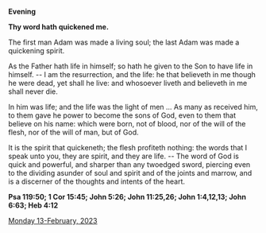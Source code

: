 **Evening**

**Thy word hath quickened me.**
 
The first man Adam was made a living soul; the last Adam was made a quickening spirit.
 
As the Father hath life in himself; so hath he given to the Son to have life in himself. -- I am the resurrection, and the life: he that believeth in me though he were dead, yet shall he live: and whosoever liveth and believeth in me shall never die.
 
In him was life; and the life was the light of men ... As many as received him, to them gave he power to become the sons of God, even to them that believe on his name: which were born, not of blood, nor of the will of the flesh, nor of the will of man, but of God.
 
It is the spirit that quickeneth; the flesh profiteth nothing: the words that I speak unto you, they are spirit, and they are life. -- The word of God is quick and powerful, and sharper than any twoedged sword, piercing even to the dividing asunder of soul and spirit and of the joints and marrow, and is a discerner of the thoughts and intents of the heart.  

**Psa 119:50; 1 Cor 15:45; John 5:26; John 11:25,26; John 1:4,12,13; John 6:63; Heb 4:12**

[Monday 13-February, 2023](https://t.me/daily_light)
